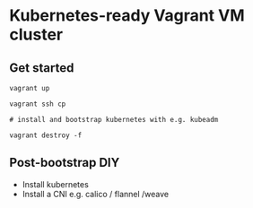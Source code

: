 # Kubernetes-ready Vagrant VM cluster

## Get started
```
vagrant up

vagrant ssh cp

# install and bootstrap kubernetes with e.g. kubeadm

vagrant destroy -f
```

## Post-bootstrap DIY
* Install kubernetes
* Install a CNI e.g. calico / flannel /weave
